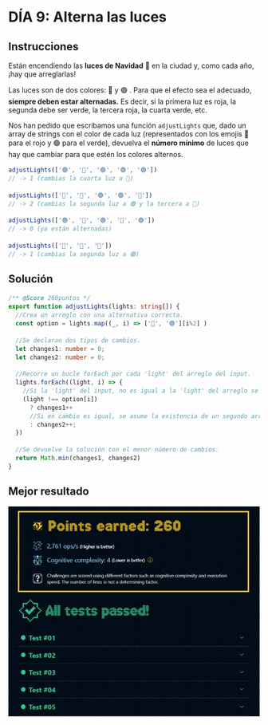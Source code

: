 # DÍA 9: Alterna las luces

## Instrucciones

Están encendiendo las **luces de Navidad** 🎄 en la ciudad y, como cada año, ¡hay que arreglarlas!

Las luces son de dos colores: 🔴 y 🟢 . Para que el efecto sea el adecuado, **siempre deben estar alternadas.** Es decir, si la primera luz es roja, la segunda debe ser verde, la tercera roja, la cuarta verde, etc.

Nos han pedido que escribamos una función `adjustLights` que, dado un array de strings con el color de cada luz (representados con los emojis 🔴 para el rojo y 🟢 para el verde), devuelva el **número mínimo** de luces que hay que cambiar para que estén los colores alternos.

~~~javascript
adjustLights(['🟢', '🔴', '🟢', '🟢', '🟢'])
// -> 1 (cambias la cuarta luz a 🔴)

adjustLights(['🔴', '🔴', '🟢', '🟢', '🔴'])
// -> 2 (cambias la segunda luz a 🟢 y la tercera a 🔴)

adjustLights(['🟢', '🔴', '🟢', '🔴', '🟢'])
// -> 0 (ya están alternadas)

adjustLights(['🔴', '🔴', '🔴'])
// -> 1 (cambias la segunda luz a 🟢)
~~~

## Solución

~~~typescript
/** @Score 260puntos */
export function adjustLights(lights: string[]) {
  //Crea un arreglo con una alternativa correcta.
  const option = lights.map((_, i) => ['🔴', '🟢'][i%2] ) 
  
  //Se declaran dos tipos de cambios.
  let changes1: number = 0;
  let changes2: number = 0;
  
  //Recorre un bucle forEach por cada 'light' del arreglo del input.
  lights.forEach((light, i) => {
    //Si la 'light' del input, no es igual a la 'light' del arreglo se realiza un cambio.
    (light !== option[i]) 
      ? changes1++
      //Si en cambio es igual, se asume la existencia de un segundo arreglo con el patrón ['🟢', '🔴'], en este arreglo si que habrá que hacer un cambio y por lo tanto se agrega un cambio pero en una segunda opción.
      : changes2++;
  })
  
  //Se devuelve la solución con el menor número de cambios.
  return Math.min(changes1, changes2)
}
~~~

## Mejor resultado

![challenge-9-result](best-result.JPG)